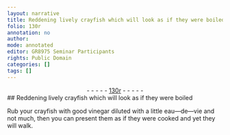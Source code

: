 ```yaml
---
layout: narrative
title: Reddening lively crayfish which will look as if they were boiled
folio: 130r
annotation: no
author:
mode: annotated
editor: GR8975 Seminar Participants
rights: Public Domain
categories: []
tags: []
---
```


 <div class="folio" align="center">- - - - - <a href="http://gallica.bnf.fr/ark:/12148/btv1b10500001g/f265.item.r=" target="_blank">130r</a> - - - - - </div> 
##  Reddening lively crayfish which will look as if they were boiled 

 
 Rub your crayfish with good vinegar diluted with a little eau—de—vie and not much, then you can present them as if they were cooked and yet they will walk. 
 